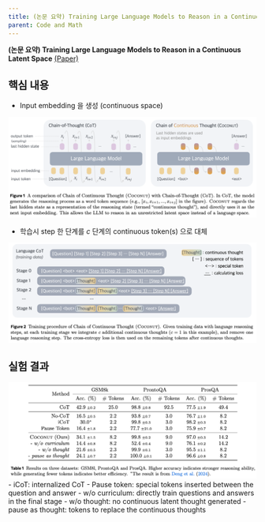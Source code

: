 ```yaml
---
title: (논문 요약) Training Large Language Models to Reason in a Continuous Latent Space
parent: Code and Math
---
```


**(논문 요약) Training Large Language Models to Reason in a Continuous Latent Space** [(Paper)](https://arxiv.org/pdf/2412.06769)


## 핵심 내용
- Input embedding 을 생성 (continuous space)  
<img src="/data/papers/coconut/concept.png" width="800" />

- 학습시 step 한 단계를 $c$ 단계의 continuous token(s) 으로 대체  
<img src="/data/papers/coconut/training.png" width="800" />

## 실험 결과
<img src="/data/papers/coconut/result.png" width="800" />
- iCoT: internalized CoT
- Pause token: special <pause> tokens inserted between the question and answer
- w/o curriculum: directly train questions and answers in the final stage
- w/o thought: no continuous latent thought generated
- pause as thought: <pause> tokens to replace the continuous thoughts
